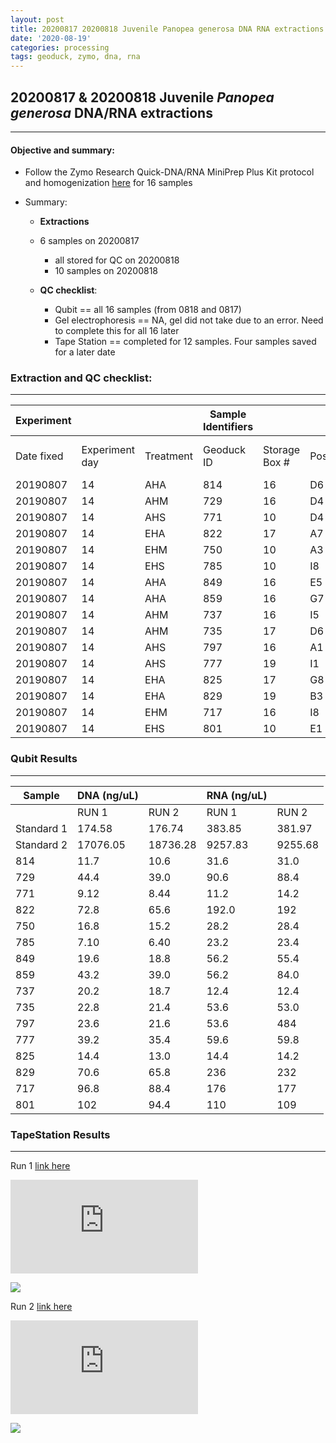 ```yaml
---
layout: post
title: 20200817 20200818 Juvenile Panopea generosa DNA RNA extractions
date: '2020-08-19'
categories: processing
tags: geoduck, zymo, dna, rna
---
```


## 20200817 & 20200818 Juvenile *Panopea generosa* DNA/RNA extractions
----------

#### **Objective and summary:**

- Follow the Zymo Research Quick-DNA/RNA MiniPrep Plus Kit protocol and homogenization [here](https://github.com/SamGurr/SamJGurr_Lab_Notebook/blob/master/_posts/2020-08-19-Updated-protocol-DNA-RNA-Extraction-of-geoduck-samples-(Zymo-kit).md) for 16 samples

- Summary:
  - **Extractions**
  - 6 samples on 20200817
    - all stored for QC on 20200818
    - 10 samples on 20200818

  - **QC checklist**:
      - Qubit == all 16 samples (from 0818 and 0817)
      - Gel electrophoresis == NA, gel did not take due to an error. Need to complete this for all 16 later
      - Tape Station == completed for 12 samples. Four samples saved for a later date


### **Extraction and QC checklist:**
----------

| Experiment  | | | Sample Identifiers | | | Extraction and QC | | |  |
| ---| --- |  --- | --- | ---| --- | --- | --- | --- | --- |
| Date fixed | Experiment day | Treatment | Geoduck ID | Storage Box # | Position | Extraction Date | Qubit completed (Y/N) | Gel completed (Y/N) | TapeStation completed (Y/N) |
| 20190807 | 14 | AHA | 814 | 16 | D6 | 20200817 | Y | N | Y |
| 20190807 | 14 | AHM | 729 | 16 | D4 | 20200817 | Y | N | Y |
| 20190807 | 14 | AHS | 771 | 10 | D4 | 20200817 | Y | N | Y |
| 20190807 | 14 | EHA | 822 | 17 | A7 | 20200817 | Y | N | Y |
| 20190807 | 14 | EHM | 750 | 10 | A3 | 20200817 | Y | N | Y |
| 20190807 | 14 | EHS | 785 | 10 | I8 | 20200817 | Y | N | Y |
| 20190807 | 14 | AHA | 849 | 16 | E5 | 20200818 | Y | N | Y |
| 20190807 | 14 | AHA | 859 | 16 | G7 | 20200818 | Y | N | Y |
| 20190807 | 14 | AHM | 737 | 16 | I5 | 20200818 | Y | N | Y |
| 20190807 | 14 | AHM | 735 | 17 | D6 | 20200818 | Y | N | Y |
| 20190807 | 14 | AHS | 797 | 16 | A1 | 20200818 | Y | N | Y |
| 20190807 | 14 | AHS | 777 | 19 | I1 | 20200818 | Y | N | Y |
| 20190807 | 14 | EHA | 825 | 17 | G8 | 20200818 | Y | N | N |
| 20190807 | 14 | EHA | 829 | 19 | B3 | 20200818 | Y | N | N |
| 20190807 | 14 | EHM | 717 | 16 | I8 | 20200818 | Y | N | N |
| 20190807 | 14 | EHS | 801 | 10 | E1 | 20200818 | Y | N | N |


### Qubit Results
----------

| Sample      | DNA (ng/uL)  |              |   RNA (ng/uL) 	|                |
| ------      | -----------  |       -      |  -------------  |        -       |
|             |    RUN 1     |     RUN 2    |      RUN 1      |     RUN 2      |
| Standard 1 	|    174.58    |    176.74    |      383.85   	|     381.97     |
| Standard 2 	|   17076.05   |   18736.28   |     9257.83   	|     9255.68    |
| 814        	|     11.7     |     10.6     |      31.6     	|      31.0      |
| 729        	|     44.4     |     39.0     |      90.6      	|      88.4      |
| 771        	|     9.12     |     8.44     |      11.2     	|      14.2      |
| 822        	|     72.8     |     65.6     |      192.0     	|      192       |
| 750        	|     16.8     |     15.2     |      28.2     	|      28.4      |
| 785        	|     7.10     |     6.40     |      23.2      	|      23.4      |
| 849        	|     19.6     |     18.8     |      56.2     	|      55.4      |
| 859        	|     43.2     |     39.0     |      56.2      	|      84.0      |
| 737        	|     20.2     |     18.7     |      12.4     	|      12.4      |
| 735        	|     22.8     |     21.4     |      53.6      	|      53.0      |
| 797        	|     23.6     |     21.6     |      53.6     	|      484       |
| 777        	|     39.2     |     35.4     |      59.6      	|      59.8      |
| 825        	|     14.4     |     13.0     |      14.4     	|      14.2      |
| 829        	|     70.6     |     65.8     |      236      	|      232       |
| 717        	|     96.8     |     88.4     |      176      	|      177       |
| 801        	|     102      |     94.4     |      110      	|      109       |

### TapeStation Results
----------

Run 1 [link here](https://github.com/SamGurr/SamJGurr_Lab_Notebook/blob/master/images/2020-08-18_18.09.17.pdf)

![RUN1](https://samgurr.github.io/SamJGurr_Lab_Notebook/images/2020-08-18_18.09.17.pdf "2020-08-18_18.09.17.pdf")


<image src="https://samgurr.github.io/SamJGurr_Lab_Notebook/images/2020-08-18_18.09.17.pdf" />


Run 2 [link here](https://github.com/SamGurr/SamJGurr_Lab_Notebook/blob/master/images/2020-08-18_18.24.04.pdf)


![RUN2](https://samgurr.github.io/SamJGurr_Lab_Notebook/images/2020-08-18_18.24.04.pdf "2020-08-18_18.24.04.pdf")

<image src="https://samgurr.github.io/SamJGurr_Lab_Notebook/images/2020-08-18_18.24.04.pdf" />
